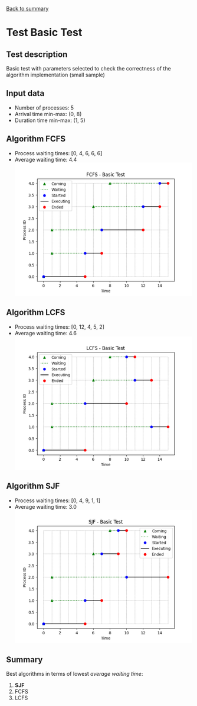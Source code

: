 [Back to summary](./readme.md)

# Test Basic Test
## Test description
Basic test with parameters selected to check the correctness of the algorithm implementation (small sample)
## Input data
- Number of processes: 5
- Arrival time min-max: (0, 8)
- Duration time min-max: (1, 5)

## Algorithm FCFS
- Process waiting times: [0, 4, 6, 6, 6]
- Average waiting time: 4.4
![Graph FCFS](FCFS_basic1.png)

## Algorithm LCFS
- Process waiting times: [0, 12, 4, 5, 2]
- Average waiting time: 4.6
![Graph LCFS](LCFS_basic1.png)

## Algorithm SJF
- Process waiting times: [0, 4, 9, 1, 1]
- Average waiting time: 3.0
![Graph SJF](SJF_basic1.png)

## Summary

Best algorithms in terms of lowest _average waiting time_: 
1. **SJF**
2. FCFS
3. LCFS

